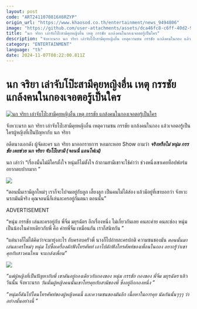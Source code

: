 ```yaml
---
layout: post
code: "ART2411070816X6RZYP"
origin_url: "https://www.khaosod.co.th/entertainment/news_9494806"
image: "https://github.com/user-attachments/assets/dca46fc8-c6ff-40d2-966b-0fb42cc54e90"
title: "นก จริยา เล่าจับโป๊ะสามีคุยหญิงอื่น เหตุ กรรชัย แกล้งคนในกองเจอตอรู้เป็นใคร"
description: "จังหวะนรก นก จริยา เล่าจับโป๊ะสามีคุยหญิงอื่น เหตุความซน กรรชัย แกล้งคนในกอง แล้วเจอตอรู้เป็นใครผู้หญิงที่เป็นปัญหากับ นก จริยา อดีตนางเอกดัง ผู้จัดละคร"
category: "ENTERTAINMENT"
language: "th"
date: 2024-11-07T08:22:00.811Z
---
```


# นก จริยา เล่าจับโป๊ะสามีคุยหญิงอื่น เหตุ กรรชัย แกล้งคนในกองเจอตอรู้เป็นใคร

[![นก จริยา เล่าจับโป๊ะสามีคุยหญิงอื่น เหตุ กรรชัย แกล้งคนในกองเจอตอรู้เป็นใคร](https://www.khaosod.co.th/wpapp/uploads/2024/11/nokhomhoy711679998.jpg "นก จริยา เล่าจับโป๊ะสามีคุยหญิงอื่น เหตุ กรรชัย แกล้งคนในกองเจอตอรู้เป็นใคร")](https://www.khaosod.co.th/wpapp/uploads/2024/11/nokhomhoy711679998.jpg)

จังหวะนรก นก จริยา เล่าจับโป๊ะสามีคุยหญิงอื่น เหตุความซน กรรชัย แกล้งคนในกอง แล้วเจอตอรู้เป็นใครผู้หญิงที่เป็นปัญหากับ นก จริยา

อดีตนางเอกดัง ผู้จัดละคร นก จริยา มาออกรายการ หอมกะหอย Show ถามว่า **_จริงหรือไม่ หนุ่ม กรรชัย เคยช่วย นก จริยา จับโป๊ะสามี (จอนนี่ แอนโฟเน่)_**

นก เล่าว่า “เรื่องนั้นไม่มีใครตั้งใจ หนุ่มก็ไม่ตั้งใจ ถ้าถามสามีเขาจะใช้คำว่า ช่วงหนึ่งเขาเคยท็อปฟอร์ม อยากตบปากมาก ”

[![](https://www.khaosod.co.th/wpapp/uploads/2024/11/nokhomhoy711673.jpg)](https://www.khaosod.co.th/wpapp/uploads/2024/11/nokhomhoy711673.jpg)

“ตอนนั้นเรามีลูกใหม่ๆ เราก็จะไปจมอยู่กับลูก เลี้ยงลูก เป็นคนไม่ได้ส่อง แล้วมีอยู่ที่เขาบอกว่า จังหวะนรกมันมีจริง คุณจอนนี่ก็เล่นละครอยู่กันตนา ตอนนั้น”

ADVERTISEMENT

“หนุ่ม กรรชัย เล่นละครอยู่กับ พี่จิ๋ม มยุรฉัตร อีกเรื่องหนึ่ง ไม่เกี่ยวกันเลย คนละค่าย คนละช่อง หนุ่มเป็นน้องในค่ายเดียวกับพี่ คือ ค่ายพี่จิ๋ม เหมือนกัน เราก็สนิทกัน ”

“แต่นางก็ไม่ได้คิดว่าจะมายุ่งอะไร กับครอบครัวพี่ นางก็ไปถ่ายละครปกติ ความซนชองมัน _ตอนนั้นมาเล่นละครใหม่ๆ หนุ่ม ไปซื้อเครื่องดักฟังโทรศัพท์ เอาไปดักฟังโทรศัพท์ของเพื่อนในกอง อยากรู้ว่าเขาคุยกับสาวคนไหน จะแกล้งเพื่อน”_

[![](https://www.khaosod.co.th/wpapp/uploads/2024/11/nokhomhoy711671.jpg)](https://www.khaosod.co.th/wpapp/uploads/2024/11/nokhomhoy711671.jpg)

_“แต่ผู้หญิงที่เป็นปัญหากับพี่ เขาดันอยู่กองเดียวกับกองของ หนุ่ม กรรชัย กองของ พี่จิ๋ม มยุรฉัตร_ แล้ววันนั้น จังหวะนรก _วันนั้นผู้หญิงคนนั้นเขาโทรคุยกับสามีของพี่ ซึ่งอยู่อีกกองหนึ่ง ”_

_“หนุ่มก็ดันไปโดนโทรศัพท์ของผู้หญิงคนนี้ และความซนของมันอีก เนื้อหาในการคุย นัดกันนั้นๆๆๆ ว่าอย่างนั้นอย่างนี้ ”_